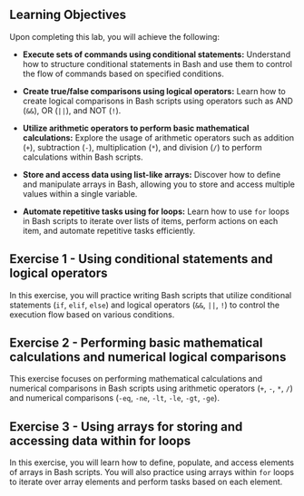 ## Learning Objectives

Upon completing this lab, you will achieve the following:

- **Execute sets of commands using conditional statements:** Understand how to structure conditional statements in Bash and use them to control the flow of commands based on specified conditions.

- **Create true/false comparisons using logical operators:** Learn how to create logical comparisons in Bash scripts using operators such as AND (`&&`), OR (`||`), and NOT (`!`).

- **Utilize arithmetic operators to perform basic mathematical calculations:** Explore the usage of arithmetic operators such as addition (`+`), subtraction (`-`), multiplication (`*`), and division (`/`) to perform calculations within Bash scripts.

- **Store and access data using list-like arrays:** Discover how to define and manipulate arrays in Bash, allowing you to store and access multiple values within a single variable.

- **Automate repetitive tasks using for loops:** Learn how to use `for` loops in Bash scripts to iterate over lists of items, perform actions on each item, and automate repetitive tasks efficiently.

## Exercise 1 - Using conditional statements and logical operators

In this exercise, you will practice writing Bash scripts that utilize conditional statements (`if`, `elif`, `else`) and logical operators (`&&`, `||`, `!`) to control the execution flow based on various conditions.

## Exercise 2 - Performing basic mathematical calculations and numerical logical comparisons

This exercise focuses on performing mathematical calculations and numerical comparisons in Bash scripts using arithmetic operators (`+`, `-`, `*`, `/`) and numerical comparisons (`-eq`, `-ne`, `-lt`, `-le`, `-gt`, `-ge`).

## Exercise 3 - Using arrays for storing and accessing data within for loops

In this exercise, you will learn how to define, populate, and access elements of arrays in Bash scripts. You will also practice using arrays within `for` loops to iterate over array elements and perform tasks based on each element.

